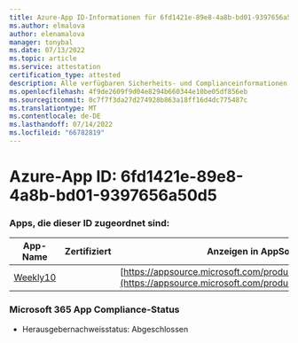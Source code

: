 ```yaml
---
title: Azure-App ID-Informationen für 6fd1421e-89e8-4a8b-bd01-9397656a50d5
ms.author: elmalova
author: elenamalova
manager: tonybal
ms.date: 07/13/2022
ms.topic: article
ms.service: attestation
certification_type: attested
description: Alle verfügbaren Sicherheits- und Complianceinformationen für 6fd1421e-89e8-4a8b-bd01-9397656a50d5.
ms.openlocfilehash: 4f9de2609f9d04e8294b660344e10be05df856eb
ms.sourcegitcommit: 0c7f7f3da27d274928b863a18ff16d4dc775487c
ms.translationtype: MT
ms.contentlocale: de-DE
ms.lasthandoff: 07/14/2022
ms.locfileid: "66782819"
---
```

# <a name="azure-app-id-6fd1421e-89e8-4a8b-bd01-9397656a50d5"></a>Azure-App ID: 6fd1421e-89e8-4a8b-bd01-9397656a50d5


### <a name="apps-associated-with-this-id"></a>Apps, die dieser ID zugeordnet sind:
| **App-Name** | **Zertifiziert** | **Anzeigen in AppSource** |
|--------------|---------------|-----------------------|
| [Weekly10](../forward/WA200001441.md) |  | [https://appsource.microsoft.com/product/office/WA200001441](https://appsource.microsoft.com/product/office/WA200001441) |

### <a name="microsoft-365-app-compliance-status"></a>Microsoft 365 App Compliance-Status
- Herausgebernachweisstatus: Abgeschlossen
